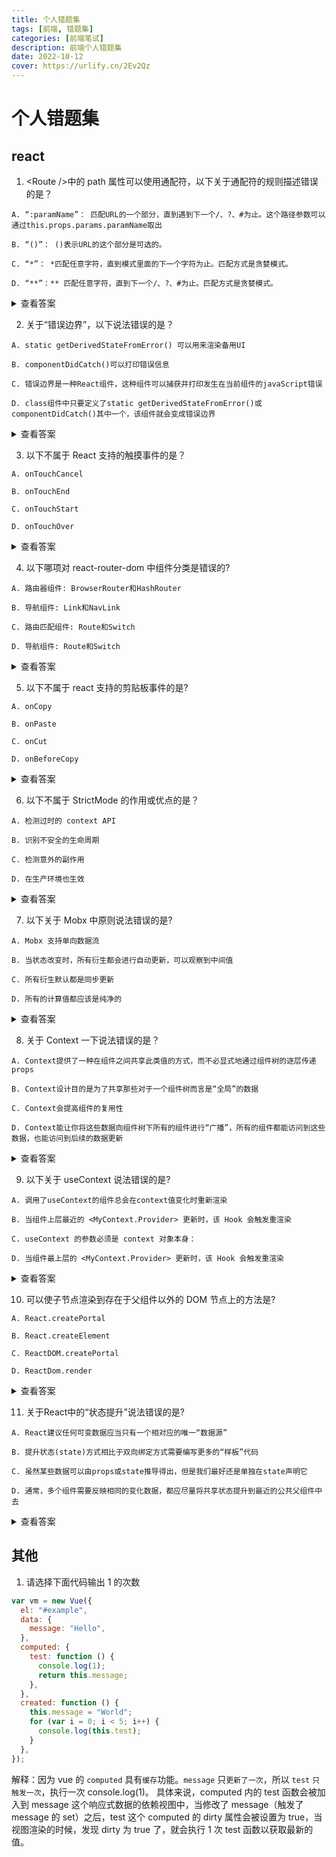 ```yaml
---
title: 个人错题集
tags: [前端, 错题集]
categories: [前端笔试]
description: 前端个人错题集
date: 2022-10-12
cover: https://urlify.cn/2Ev2Qz
---
```


# 个人错题集

## react

1. <Route />中的 path 属性可以使用通配符，以下关于通配符的规则描述错误的是？

```text
A. “:paramName”： 匹配URL的一个部分，直到遇到下一个/、?、#为止。这个路径参数可以通过this.props.params.paramName取出
```

```text
B. “()”： ()表示URL的这个部分是可选的。
```

```text
C. “*”： *匹配任意字符，直到模式里面的下一个字符为止。匹配方式是贪婪模式。
```

```text
D. “**”：** 匹配任意字符，直到下一个/、?、#为止。匹配方式是贪婪模式。
```

<details> 
<summary>查看答案</summary> 
    
~~~text
答案为D，*匹配任意字符，直到模式里面的下一个字符为止。匹配方式是非贪婪模式。
~~~
    
</details>

2. 关于“错误边界”，以下说法错误的是？

```
A. static getDerivedStateFromError() 可以用来渲染备用UI
```

```
B. componentDidCatch()可以打印错误信息
```

```
C. 错误边界是一种React组件，这种组件可以捕获并打印发生在当前组件的javaScript错误
```

```
D. class组件中只要定义了static getDerivedStateFromError()或componentDidCatch()其中一个，该组件就会变成错误边界
```

<details> 
<summary>查看答案</summary> 
    
~~~
答案为C
解析：错误边界无法捕获 以下四种场景中产生的错误： 
    1.`事件处理函数`（因为 Error Boundaries 实现的本质是触发更新，但是事件处理函数不在render或者commit阶段，所以无法进行捕获，
如果你需要在事件处理器内部捕获错误，可以使用原生的 try / catch 语句 ） 
    2. 异步代码（例如 setTimeout 或 requestAnimationFrame 回调函数） 
    3. 服务端渲染（因为触发更新只能在客户端进行，不能在serve端进行） 
    4. 它自身抛出来的错误（因为错误抛出要向父节点冒泡寻找 Error Boundaries 处理，无法处理自身产生的错误）
~~~
    
</details>

3. 以下不属于 React 支持的触摸事件的是？

```
A. onTouchCancel
```

```
B. onTouchEnd
```

```
C. onTouchStart
```

```
D. onTouchOver
```

<details> 
<summary>查看答案</summary>

答案为 D
React 支持的触摸事件有：onTouchStart，onTouchMove，onTouchEnd，onTouchCancel

| 事件          | 触发时机                                               |
| ------------- | ------------------------------------------------------ |
| onTouchStart  | 手指触摸屏幕的时候触发                                 |
| onTouchMove   | 手指在屏幕上滑动的时候触发                             |
| onTouchEnd    | 手指从屏幕上移开的时候触发                             |
| onTouchCancel | 触摸事件被中断时发生，如：来电话、来短信、弹出消息提示 |

</details>

4. 以下哪项对 react-router-dom 中组件分类是错误的?

```
A. 路由器组件: BrowserRouter和HashRouter
```

```
B. 导航组件: Link和NavLink
```

```
C. 路由匹配组件: Route和Switch
```

```
D. 导航组件: Route和Switch
```

<details> 
<summary>查看答案</summary>

```text
答案为D
解析：在react-router-dom中通常使用的组件有三种路由器组件: 如BrowserRouter和HashRouter

路由匹配组件: Route和Switch 组件

导航组件: Link和NavLink 组件
```

</details>

5. 以下不属于 react 支持的剪贴板事件的是?

```
A. onCopy
```

```
B. onPaste
```

```
C. onCut
```

```
D. onBeforeCopy
```

<details> 
<summary>查看答案</summary>

```text
答案为D
解析：react支持的剪贴板事件有onCopy，onCut，onPaste
```

</details>

6. 以下不属于 StrictMode 的作用或优点的是？

```
A. 检测过时的 context API
```

```
B. 识别不安全的生命周期
```

```
C. 检测意外的副作用
```

```
D. 在生产环境也生效
```

<details> 
<summary>查看答案</summary>

```text
答案为D
解析：严格模式检查仅在开发模式下运行，它们不会影响生产构建。
```

</details>

7. 以下关于 Mobx 中原则说法错误的是?

```
A. Mobx 支持单向数据流
```

```
B. 当状态改变时，所有衍生都会进行自动更新，可以观察到中间值
```

```
C. 所有衍生默认都是同步更新
```

```
D. 所有的计算值都应该是纯净的
```

<details> 
<summary>查看答案</summary>

```text
答案为B
解析：当状态改变时，所有衍生都会进行原子级的自动更新。因此永远不可能观察到中间值。
```

</details>

8. 关于 Context 一下说法错误的是？

```
A. Context提供了一种在组件之间共享此类值的方式，而不必显式地通过组件树的逐层传递 props
```

```
B. Context设计目的是为了共享那些对于一个组件树而言是“全局”的数据
```

```
C. Context会提高组件的复用性
```

```
D. Context能让你将这些数据向组件树下所有的组件进行“广播”，所有的组件都能访问到这些数据，也能访问到后续的数据更新
```

<details> 
<summary>查看答案</summary>

```text
答案为C
解析：当一些值需要在多个组件间共享的时候，context是个可以避免数据层层传递的方法，但他会使得组件得复用性变差。
```

</details>

9. 以下关于 useContext 说法错误的是?

```
A. 调用了useContext的组件总会在context值变化时重新渲染
```

```
B. 当组件上层最近的 <MyContext.Provider> 更新时，该 Hook 会触发重渲染
```

```
C. useContext 的参数必须是 context 对象本身：
```

```
D. 当组件最上层的 <MyContext.Provider> 更新时，该 Hook 会触发重渲染
```

<details> 
<summary>查看答案</summary>

```text
答案为C
解析：useContext 的参数必须是 *context 对象本身*：
当组件上层最近的 <MyContext.Provider> 更新时，该 Hook 会触发重渲染，并使用最新传递给 MyContext provider 的 context value 值。
```

</details>

10. 可以使子节点渲染到存在于父组件以外的 DOM 节点上的方法是?

```
A. React.createPortal
```

```
B. React.createElement
```

```
C. ReactDOM.createPortal
```

```
D. ReactDom.render
```

<details> 
<summary>查看答案</summary>

```text
答案为C
解析：ReactDOM.createPortal函数可以将子节点渲染到存在于父组件以外的DOM节点上。
```

</details>
    
11. 关于React中的“状态提升”说法错误的是?

```
A. React建议任何可变数据应当只有一个相对应的唯一“数据源”
```

```
B. 提升状态(state)方式相比于双向绑定方式需要编写更多的“样板”代码
```

```
C. 虽然某些数据可以由props或state推导得出，但是我们最好还是单独在state声明它
```

```
D. 通常，多个组件需要反映相同的变化数据，都应尽量将共享状态提升到最近的公共父组件中去
```

<details> 
<summary>查看答案</summary>

```text
答案为C
解析：其中ABD都为官方说法，C选项中如果某些数据可以由props或state推导得出，那么就不应该将其在state中声明。
```

</details>

## 其他

1. 请选择下面代码输出 1 的次数

```js
var vm = new Vue({
  el: "#example",
  data: {
    message: "Hello",
  },
  computed: {
    test: function () {
      console.log(1);
      return this.message;
    },
  },
  created: function () {
    this.message = "World";
    for (var i = 0; i < 5; i++) {
      console.log(this.test);
    }
  },
});
```

解释：因为 vue 的 `computed` 具有`缓存`功能。`message` 只`更新了一次`，所以 `test` `只触发一次`，执行一次 console.log(1)。
具体来说，computed 内的 test 函数会被加入到 message 这个响应式数据的依赖视图中，当修改了 message（触发了 message 的 set）之后，test 这个 computed 的 dirty 属性会被设置为 true，当视图渲染的时候，发现 dirty 为 true 了，就会执行 1 次 test 函数以获取最新的值。

